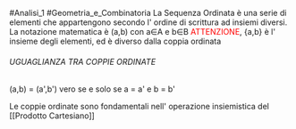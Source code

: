#Analisi_1 #Geometria_e_Combinatoria 
La Sequenza Ordinata è una serie di elementi che appartengono secondo l' ordine di scrittura ad insiemi diversi.
La notazione matematica è (a,b) con a∈A e b∈B
<font color="#ff0000">ATTENZIONE</font>, {a,b} è l' insieme degli elementi, ed è diverso dalla coppia ordinata

###### UGUAGLIANZA TRA COPPIE ORDINATE
(a,b) = (a',b') vero se e solo se a = a' e b = b'

Le coppie ordinate sono fondamentali nell' operazione insiemistica del [[Prodotto Cartesiano]]
